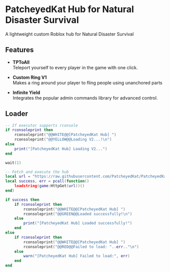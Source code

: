 # PatcheyedKat Hub for Natural Disaster Survival

A lightweight custom Roblox hub for Natural Disaster Survival

## Features

- **TPToAll**  
  Teleport yourself to every player in the game with one click.

- **Custom Ring V1**  
  Makes a ring around your player to fling people using unanchored parts

- **Infinite Yield**  
  Integrates the popular admin commands library for advanced control.

## Loader

```lua
-- If executor supports rconsole
if rconsoleprint then
    rconsoleprint("@@WHITE@@[PatcheyedKat Hub] ")
    rconsoleprint("@@YELLOW@@Loading V2...!\n")
else
    print("[PatcheyedKat Hub] Loading V2...")
end

wait(1)

-- Fetch and execute the hub
local url = "https://raw.githubusercontent.com/PatcheyedKat/PatcheyedKatNDSHub/refs/heads/main/PatcheyedKat_Hub_V2.lua"
local success, err = pcall(function()
    loadstring(game:HttpGet(url))()
end)

if success then
    if rconsoleprint then
        rconsoleprint("@@WHITE@@[PatcheyedKat Hub] ")
        rconsoleprint("@@GREEN@@Loaded successfully!\n")
    else
        print("[PatcheyedKat Hub] Loaded successfully!")
    end
else
    if rconsoleprint then
        rconsoleprint("@@WHITE@@[PatcheyedKat Hub] ")
        rconsoleprint("@@RED@@Failed to load: "..err.."\n")
    else
        warn("[PatcheyedKat Hub] Failed to load:", err)
    end
end

